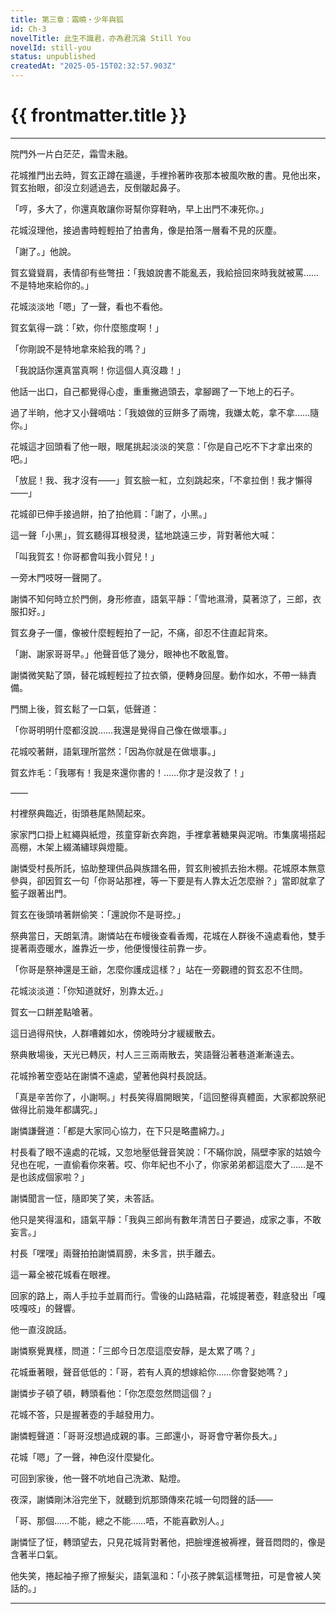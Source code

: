 ```yaml
---
title: 第三章：霜曉・少年與狐
id: Ch-3
novelTitle: 此生不識君，亦為君沉淪 Still You
novelId: still-you
status: unpublished
createdAt: "2025-05-15T02:32:57.903Z"
---
```


# {{ frontmatter.title }}

<script setup>
import { useData } from 'vitepress'
const { frontmatter } = useData()
// 如果需要 withBase，可以取消註解下一行
// import { withBase } from 'vitepress'
</script>

---

院門外一片白茫茫，霜雪未融。

花城推門出去時，賀玄正蹲在牆邊，手裡拎著昨夜那本被風吹散的書。見他出來，賀玄抬眼，卻沒立刻遞過去，反倒皺起鼻子。

「哼，多大了，你還真敢讓你哥幫你穿鞋吶，早上出門不凍死你。」

花城沒理他，接過書時輕輕拍了拍書角，像是拍落一層看不見的灰塵。

「謝了。」他說。

賀玄聳聳肩，表情卻有些彆扭：「我娘說書不能亂丟，我給撿回來時我就被罵……不是特地來給你的。」

花城淡淡地「嗯」了一聲，看也不看他。

賀玄氣得一跳：「欸，你什麼態度啊！」

「你剛說不是特地拿來給我的嗎？」

「我說話你還真當真啊！你這個人真沒趣！」

他話一出口，自己都覺得心虛，重重撇過頭去，拿腳踢了一下地上的石子。

過了半晌，他才又小聲嘀咕：「我娘做的豆餅多了兩塊，我嫌太乾，拿不拿……隨你。」

花城這才回頭看了他一眼，眼尾挑起淡淡的笑意：「你是自己吃不下才拿出來的吧。」

「放屁！我、我才沒有——」賀玄臉一紅，立刻跳起來，「不拿拉倒！我才懶得——」

花城卻已伸手接過餅，拍了拍他肩：「謝了，小黑。」

這一聲「小黑」，賀玄聽得耳根發燙，猛地跳遠三步，背對著他大喊：

「叫我賀玄！你哥都會叫我小賀兒！」

一旁木門吱呀一聲開了。

謝憐不知何時立於門側，身形修直，語氣平靜：「雪地濕滑，莫著涼了，三郎，衣服扣好。」

賀玄身子一僵，像被什麼輕輕拍了一記，不痛，卻忍不住直起背來。

「謝、謝家哥哥早。」他聲音低了幾分，眼神也不敢亂瞥。

謝憐微笑點了頭，替花城輕輕拉了拉衣領，便轉身回屋。動作如水，不帶一絲責備。

門關上後，賀玄鬆了一口氣，低聲道：

「你哥明明什麼都沒說……我還是覺得自己像在做壞事。」

花城咬著餅，語氣理所當然：「因為你就是在做壞事。」

賀玄炸毛：「我哪有！我是來還你書的！……你才是沒救了！」

——

村裡祭典臨近，街頭巷尾熱鬧起來。

家家門口掛上紅繩與紙燈，孩童穿新衣奔跑，手裡拿著糖果與泥哨。市集廣場搭起高棚，木架上綴滿繡球與燈籠。

謝憐受村長所託，協助整理供品與族譜名冊，賀玄則被抓去抬木棚。花城原本無意參與，卻因賀玄一句「你哥站那裡，等一下要是有人靠太近怎麼辦？」當即就拿了籃子跟著出門。

賀玄在後頭啃著餅偷笑：「還說你不是哥控。」

祭典當日，天朗氣清。謝憐站在布幔後查看香燭，花城在人群後不遠處看他，雙手提著兩壺暖水，誰靠近一步，他便慢慢往前靠一步。

「你哥是祭神還是王爺，怎麼你護成這樣？」站在一旁觀禮的賀玄忍不住問。

花城淡淡道：「你知道就好，別靠太近。」

賀玄一口餅差點嗆著。

這日過得飛快，人群嘈雜如水，傍晚時分才緩緩散去。

祭典散場後，天光已轉灰，村人三三兩兩散去，笑語聲沿著巷道漸漸遠去。

花城拎著空壺站在謝憐不遠處，望著他與村長說話。

「真是辛苦你了，小謝啊。」村長笑得眉開眼笑，「這回整得真體面，大家都說祭祀做得比前幾年都講究。」

謝憐謙聲道：「都是大家同心協力，在下只是略盡綿力。」

村長看了眼不遠處的花城，又忽地壓低聲音笑說：「不瞞你說，隔壁李家的姑娘今兒也在呢，一直偷看你來著。哎、你年紀也不小了，你家弟弟都這麼大了……是不是也該成個家啦？」

謝憐聞言一怔，隨即笑了笑，未答話。

他只是笑得溫和，語氣平靜：「我與三郎尚有數年清苦日子要過，成家之事，不敢妄言。」

村長「嘿嘿」兩聲拍拍謝憐肩膀，未多言，拱手離去。

這一幕全被花城看在眼裡。

回家的路上，兩人手拉手並肩而行。雪後的山路結霜，花城提著壺，鞋底發出「嘎吱嘎吱」的聲響。

他一直沒說話。

謝憐察覺異樣，問道：「三郎今日怎麼這麼安靜，是太累了嗎？」

花城垂著眼，聲音低低的：「哥，若有人真的想嫁給你……你會娶她嗎？」

謝憐步子頓了頓，轉頭看他：「你怎麼忽然問這個？」

花城不答，只是握著壺的手越發用力。

謝憐輕聲道：「哥哥沒想過成親的事。三郎還小，哥哥會守著你長大。」

花城「嗯」了一聲，神色沒什麼變化。

可回到家後，他一聲不吭地自己洗漱、點燈。

夜深，謝憐剛沐浴完坐下，就聽到炕那頭傳來花城一句悶聲的話——

「哥、那個……不能，總之不能……唔，不能喜歡別人。」

謝憐怔了怔，轉頭望去，只見花城背對著他，把臉埋進被褥裡，聲音悶悶的，像是含著半口氣。

他失笑，捲起袖子擦了擦髮尖，語氣溫和：「小孩子脾氣這樣彆扭，可是會被人笑話的。」


---
